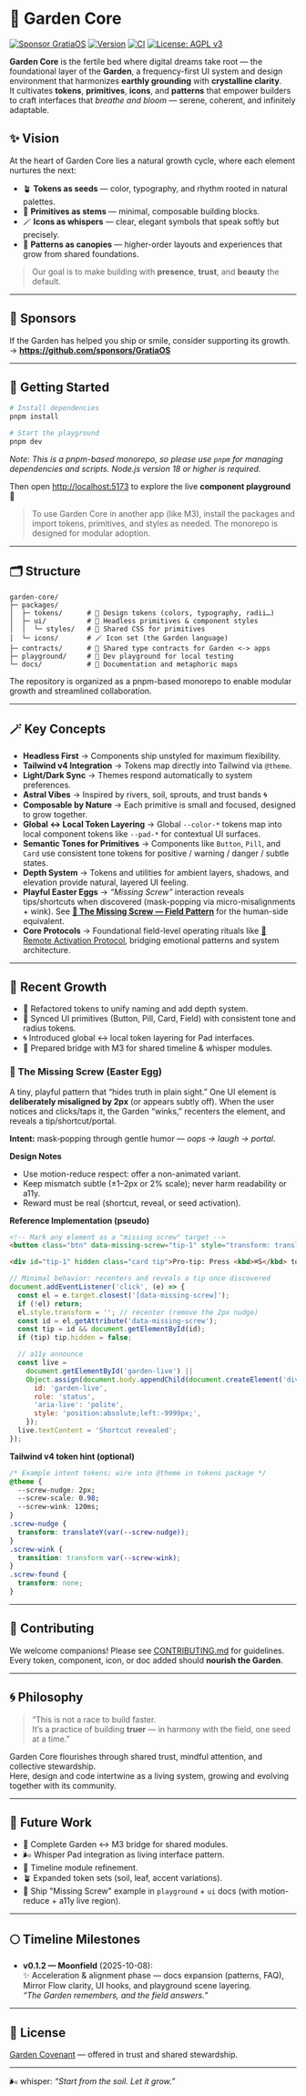 # 🌿 Garden Core

[![Sponsor GratiaOS](https://img.shields.io/badge/Sponsor-♥︎%20GratiaOS-ff69b4?logo=githubsponsors)](https://github.com/sponsors/GratiaOS)
[![Version](https://img.shields.io/github/v/tag/GratiaOS/garden-core?label=version)](https://github.com/GratiaOS/garden-core/releases)
[![CI](https://github.com/GratiaOS/garden-core/actions/workflows/ci.yml/badge.svg)](https://github.com/GratiaOS/garden-core/actions)
[![License: AGPL v3](<https://img.shields.io/badge/License-Garden--Covenant--(AGPL--3.0--only)-blue.svg>)](./LICENSE)

**Garden Core** is the fertile bed where digital dreams take root — the foundational layer of the **Garden**, a frequency-first UI system and design environment that harmonizes **earthly grounding** with **crystalline clarity**.  
It cultivates **tokens**, **primitives**, **icons**, and **patterns** that empower builders to craft interfaces that _breathe and bloom_ — serene, coherent, and infinitely adaptable.

## ✨ Vision

At the heart of Garden Core lies a natural growth cycle, where each element nurtures the next:

- 🪴 **Tokens as seeds** — color, typography, and rhythm rooted in natural palettes.
- 🧱 **Primitives as stems** — minimal, composable building blocks.
- 🪄 **Icons as whispers** — clear, elegant symbols that speak softly but precisely.
- 🌳 **Patterns as canopies** — higher-order layouts and experiences that grow from shared foundations.

> Our goal is to make building with **presence**, **trust**, and **beauty** the default.

---

## 💖 Sponsors

If the Garden has helped you ship or smile, consider supporting its growth.  
→ **https://github.com/sponsors/GratiaOS**

---

## 🚀 Getting Started

```bash
# Install dependencies
pnpm install

# Start the playground
pnpm dev
```

_Note: This is a pnpm-based monorepo, so please use `pnpm` for managing dependencies and scripts. Node.js version 18 or higher is required._

Then open [http://localhost:5173](http://localhost:5173) to explore the live **component playground** 🌼

> To use Garden Core in another app (like M3), install the packages and import tokens, primitives, and styles as needed. The monorepo is designed for modular adoption.

---

## 🗂 Structure

```
garden-core/
├─ packages/
│  ├─ tokens/      # 🎨 Design tokens (colors, typography, radii…)
│  ├─ ui/          # 🧱 Headless primitives & component styles
│  │  └─ styles/   # 🎨 Shared CSS for primitives
│  └─ icons/       # 🪄 Icon set (the Garden language)
├─ contracts/      # 🤝 Shared type contracts for Garden <-> apps
├─ playground/     # 🧪 Dev playground for local testing
└─ docs/           # 📝 Documentation and metaphoric maps
```

The repository is organized as a pnpm-based monorepo to enable modular growth and streamlined collaboration.

---

## 🪄 Key Concepts

- **Headless First** → Components ship unstyled for maximum flexibility.
- **Tailwind v4 Integration** → Tokens map directly into Tailwind via `@theme`.
- **Light/Dark Sync** → Themes respond automatically to system preferences.
- **Astral Vibes** → Inspired by rivers, soil, sprouts, and trust bands 🌀
- **Composable by Nature** → Each primitive is small and focused, designed to grow together.
- **Global ↔ Local Token Layering** → Global `--color-*` tokens map into local component tokens like `--pad-*` for contextual UI surfaces.
- **Semantic Tones for Primitives** → Components like `Button`, `Pill`, and `Card` use consistent tone tokens for positive / warning / danger / subtle states.
- **Depth System** → Tokens and utilities for ambient layers, shadows, and elevation provide natural, layered UI feeling.
- **Playful Easter Eggs** → _“Missing Screw”_ interaction reveals tips/shortcuts when discovered (mask-popping via micro-misalignments + wink). See **[🔩 The Missing Screw — Field Pattern](docs/patterns/missing-screw-field.md)** for the human-side equivalent.
- **Core Protocols** → Foundational field-level operating rituals like [🌱 Remote Activation Protocol](docs/protocols/remote-activation.md), bridging emotional patterns and system architecture.

---

## 🌱 Recent Growth

- 🧼 Refactored tokens to unify naming and add depth system.
- 🧱 Synced UI primitives (Button, Pill, Card, Field) with consistent tone and radius tokens.
- 🌀 Introduced global ↔ local token layering for Pad interfaces.
- 🧭 Prepared bridge with M3 for shared timeline & whisper modules.

### 🔩 The Missing Screw (Easter Egg)

A tiny, playful pattern that “hides truth in plain sight.” One UI element is **deliberately misaligned by 2px** (or appears subtly off). When the user notices and clicks/taps it, the Garden “winks,” recenters the element, and reveals a tip/shortcut/portal.

**Intent:** mask‑popping through gentle humor — _oops → laugh → portal_.

**Design Notes**

- Use motion-reduce respect: offer a non-animated variant.
- Keep mismatch subtle (±1–2px or 2% scale); never harm readability or a11y.
- Reward must be real (shortcut, reveal, or seed activation).

**Reference Implementation (pseudo)**

```html
<!-- Mark any element as a "missing screw" target -->
<button class="btn" data-missing-screw="tip-1" style="transform: translateY(2px);">Save</button>

<div id="tip-1" hidden class="card tip">Pro‑tip: Press <kbd>⌘S</kbd> to quick‑save. 🌿</div>
```

```js
// Minimal behavior: recenters and reveals a tip once discovered
document.addEventListener('click', (e) => {
  const el = e.target.closest('[data-missing-screw]');
  if (!el) return;
  el.style.transform = ''; // recenter (remove the 2px nudge)
  const id = el.getAttribute('data-missing-screw');
  const tip = id && document.getElementById(id);
  if (tip) tip.hidden = false;

  // a11y announce
  const live =
    document.getElementById('garden-live') ||
    Object.assign(document.body.appendChild(document.createElement('div')), {
      id: 'garden-live',
      role: 'status',
      'aria-live': 'polite',
      style: 'position:absolute;left:-9999px;',
    });
  live.textContent = 'Shortcut revealed';
});
```

**Tailwind v4 token hint (optional)**

```css
/* Example intent tokens; wire into @theme in tokens package */
@theme {
  --screw-nudge: 2px;
  --screw-scale: 0.98;
  --screw-wink: 120ms;
}
.screw-nudge {
  transform: translateY(var(--screw-nudge));
}
.screw-wink {
  transition: transform var(--screw-wink);
}
.screw-found {
  transform: none;
}
```

---

## 🤝 Contributing

We welcome companions! Please see [CONTRIBUTING.md](./CONTRIBUTING.md) for guidelines.  
Every token, component, icon, or doc added should **nourish the Garden**.

---

## 🌀 Philosophy

> “This is not a race to build faster.  
> It’s a practice of building **truer** — in harmony with the field, one seed at a time.”

Garden Core flourishes through shared trust, mindful attention, and collective stewardship.  
Here, design and code intertwine as a living system, growing and evolving together with its community.

---

## 🌿 Future Work

- 🤝 Complete Garden ↔ M3 bridge for shared modules.
- 🌬 Whisper Pad integration as living interface pattern.
- 🧭 Timeline module refinement.
- 🪴 Expanded token sets (soil, leaf, accent variations).
- 🔩 Ship "Missing Screw" example in `playground` + `ui` docs (with motion-reduce + a11y live region).

---

## 🌕 Timeline Milestones

- **v0.1.2 — Moonfield** (2025-10-08):  
  ✨ Acceleration & alignment phase — docs expansion (patterns, FAQ), Mirror Flow clarity, UI hooks, and playground scene layering.  
  _“The Garden remembers, and the field answers.”_

---

## 📜 License

[Garden Covenant](./LICENSE) — offered in trust and shared stewardship.

---

🌬 whisper: _“Start from the soil. Let it grow.”_
